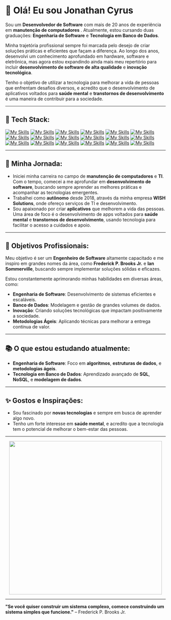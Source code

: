 # 👋 Olá! Eu sou Jonathan Cyrus

Sou um **Desenvolvedor de Software** com mais de 20 anos de experiência em **manutenção de computadores** . Atualmente, estou cursando duas graduações: **Engenharia de Software** e **Tecnologia em Banco de Dados**.

Minha trajetória profissional sempre foi marcada pelo desejo de criar soluções práticas e eficientes que façam a diferença. Ao longo dos anos, desenvolvi um conhecimento aprofundado em hardware, software e eletrônica, mas agora estou expandindo ainda mais meu repertório para incluir **desenvolvimento de software de alta qualidade** e **inovação tecnológica**.

Tenho o objetivo de utilizar a tecnologia para melhorar a vida de pessoas que enfrentam desafios diversos, e acredito que o desenvolvimento de aplicativos voltados para **saúde mental** e **transtornos de desenvolvimento** é uma maneira de contribuir para a sociedade.

---

## 🚀 **Tech Stack**:

[![My Skills](https://skillicons.dev/icons?i=html)](https://skillicons.dev)
[![My Skills](https://skillicons.dev/icons?i=css)](https://skillicons.dev)
[![My Skills](https://skillicons.dev/icons?i=javascript)](https://skillicons.dev)
[![My Skills](https://skillicons.dev/icons?i=python)](https://skillicons.dev)
[![My Skills](https://skillicons.dev/icons?i=java)](https://skillicons.dev)
[![My Skills](https://skillicons.dev/icons?i=kotlin)](https://skillicons.dev)
[![My Skills](https://skillicons.dev/icons?i=nodejs)](https://skillicons.dev)
[![My Skills](https://skillicons.dev/icons?i=react)](https://skillicons.dev)
[![My Skills](https://skillicons.dev/icons?i=nextjs)](https://skillicons.dev)
[![My Skills](https://skillicons.dev/icons?i=tailwind)](https://skillicons.dev)
[![My Skills](https://skillicons.dev/icons?i=bootstrap)](https://skillicons.dev)
[![My Skills](https://skillicons.dev/icons?i=figma)](https://skillicons.dev)
[![My Skills](https://skillicons.dev/icons?i=git)](https://skillicons.dev)
[![My Skills](https://skillicons.dev/icons?i=kubernetes)](https://skillicons.dev)
[![My Skills](https://skillicons.dev/icons?i=docker)](https://skillicons.dev)
[![My Skills](https://skillicons.dev/icons?i=aws)](https://skillicons.dev)
[![My Skills](https://skillicons.dev/icons?i=gcp)](https://skillicons.dev)
[![My Skills](https://skillicons.dev/icons?i=azure)](https://skillicons.dev)

---

## 🌟 **Minha Jornada**:

- Iniciei minha carreira no campo de **manutenção de computadores** e **TI**. Com o tempo, comecei a me aprofundar em **desenvolvimento de software**, buscando sempre aprender as melhores práticas e acompanhar as tecnologias emergentes.
- Trabalhei como **autônomo** desde 2018, através da minha empresa **WISH Solutions**, onde ofereço serviços de TI e desenvolvimento.
- Sou apaixonado por criar **aplicativos** que melhorem a vida das pessoas. Uma área de foco é o desenvolvimento de apps voltados para **saúde mental** e **transtornos de desenvolvimento**, usando tecnologia para facilitar o acesso a cuidados e apoio.

---

## 🎯 **Objetivos Profissionais**:

Meu objetivo é ser um **Engenheiro de Software** altamente capacitado e me inspiro em grandes nomes da área, como **Frederick P. Brooks Jr.** e **Ian Sommerville**, buscando sempre implementar soluções sólidas e eficazes.

Estou constantemente aprimorando minhas habilidades em diversas áreas, como:

- **Engenharia de Software**: Desenvolvimento de sistemas eficientes e escaláveis.
- **Banco de Dados**: Modelagem e gestão de grandes volumes de dados.
- **Inovação**: Criando soluções tecnológicas que impactam positivamente a sociedade.
- **Metodologias Ágeis**: Aplicando técnicas para melhorar a entrega contínua de valor.
  
---

## 📚 **O que estou estudando atualmente**:

- **Engenharia de Software**: Foco em **algoritmos**, **estruturas de dados**, e **metodologias ágeis**.
- **Tecnologia em Banco de Dados**: Aprendizado avançado de **SQL**, **NoSQL**, e **modelagem de dados**.

---

## ✨ **Gostos e Inspirações**:

- Sou fascinado por **novas tecnologias** e sempre em busca de aprender algo novo.
- Tenho um forte interesse em **saúde mental**, e acredito que a tecnologia tem o potencial de melhorar o bem-estar das pessoas.
  
---



<p align="center">
  <img src="https://media.giphy.com/media/3Jbq7svHQuA6GzNAJy/giphy.gif" width="480" height="480"/>
</p>



---

**"Se você quiser construir um sistema complexo, comece construindo um sistema simples que funcione."** – Frederick P. Brooks Jr.
